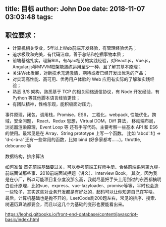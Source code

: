 title: 目标
author: John Doe
date: 2018-11-07 03:03:48
tags:
---
## 职位要求： 
- 计算机相关专业，5年以上Web前端开发经验，有管理经验优先； 
- 追求极致和完美，有代码洁癖，善于总结和挖掘事物本质； 
- 前端基础扎实，理解RIA，有Ajax相关的实践经验，对React.js，Vue.js，Angular.js等MVVM框架能熟练运用至少一种，且了解其基本原理； 
- 关注Web发展，对新技术充满激情，期待或者已经开发出优秀的产品； 
- 对实现高性能、高可用、优秀用户体验的 Web 应用有实际的了解和实践经验； 
- 熟悉 B/S 架构，熟悉基于 TCP 的相关网络通信协议，有 Node 开发经验，有 Python 等其他脚本语言经验更佳； 
- 有团队精神，性格乐观，能积极面对压力。


事件原理，闭包，调用栈，Promise，ES6，
工程化，webpack, 性能优化，跨域，安全问题，
React、Redux 思想，Virtual DOM，Diff 算法，
移动端布局，浏览器渲染原理，Event Loop 等
还有手写代码，主要考察一些基本 API 和 ES6 的使用。最常见是在 Array、String prototype 上写一个函数。
比如 'abcd'.f() => 'd-c-b-a'
还有一些常用的函数，比如 bind (好多家都考……)，throttle, debounce 等

数据结构，排序算法

如何准备
首先前端基础要过关，可以参考前端工程师手册、合格前端系列第九弹-前端面试那些事、2018前端面试押题（讲义）、Interview Book。
其次，因为我是在小厂，所以可能项目复杂度没那么高，我就尽量把手头上用到过的东西都搞明白设计原理，比如vue、express、vue-lazyloader、promise等等，平时也会造一些轮子，其实这些对业务开发都是有好处的，起码可以让你知道自己在写啥。
最后，计算机基础也是抛不开的，LeetCode刷200题左右，常见的排序、搜索、树遍历算法都要会，而且以这几个为基础的变形也要能看出来。

https://leohxj.gitbooks.io/front-end-database/content/javascript-basic/index.html
